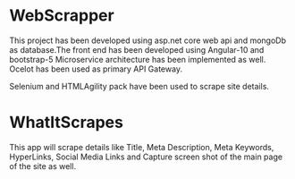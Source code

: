 # WebScrapper

This project has been developed using asp.net core web api and mongoDb as database.The front end has been developed using Angular-10 and bootstrap-5
Microservice architecture has been implemented as well. Ocelot has been used as primary API Gateway.

Selenium and HTMLAgility pack have been used to scrape site details.

# WhatItScrapes

This app will scrape details like Title, Meta Description, Meta Keywords, HyperLinks, Social Media Links and Capture screen shot of the main page
of the site as well.
